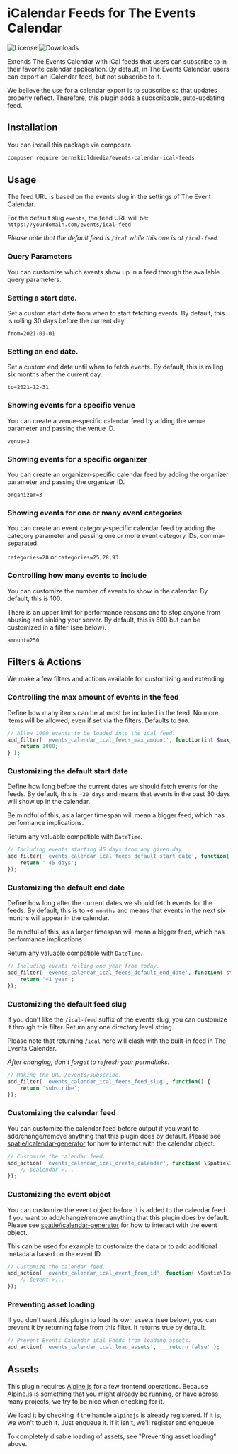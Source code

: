 # iCalendar Feeds for The Events Calendar

![License](https://img.shields.io/github/license/bernskioldmedia/events-calendar-ical-feeds) ![Downloads](https://img.shields.io/github/downloads/bernskioldmedia/events-calendar-ical-feeds/total)

Extends The Events Calendar with iCal feeds that users can subscribe to in their favorite calendar application. By default, in The Events Calendar, users can export an iCalendar
feed, but not subscribe to it.

We believe the use for a calendar export is to subscribe so that updates properly reflect. Therefore, this plugin adds a subscribable, auto-updating feed.

## Installation

You can install this package via composer.

```bash
composer require bernskioldmedia/events-calendar-ical-feeds
```

## Usage

The feed URL is based on the events slug in the settings of The Event Calendar.

For the default slug `events`, the feed URL will be: `https://yourdomain.com/events/ical-feed`

_Please note that the default feed is `/ical` while this one is at `/ical-feed`._

### Query Parameters

You can customize which events show up in a feed through the available query parameters.

### Setting a start date.

Set a custom start date from when to start fetching events. By default, this is rolling 30 days before the current day.

`from=2021-01-01`

### Setting an end date.

Set a custom end date until when to fetch events. By default, this is rolling six months after the current day.

`to=2021-12-31`

### Showing events for a specific venue

You can create a venue-specific calendar feed by adding the venue parameter and passing the venue ID.

`venue=3`

### Showing events for a specific organizer

You can create an organizer-specific calendar feed by adding the organizer parameter and passing the organizer ID.

`organizer=3`

### Showing events for one or many event categories

You can create an event category-specific calendar feed by adding the category parameter and passing one or more event category IDs, comma-separated.

`categories=28` or `categories=25,28,93`

### Controlling how many events to include

You can customize the number of events to show in the calendar. By default, this is 100.

There is an upper limit for performance reasons and to stop anyone from abusing and sinking your server. By default, this is 500 but can be customized in a filter (see below).

`amount=250`

## Filters & Actions

We make a few filters and actions available for customizing and extending.

### Controlling the max amount of events in the feed

Define how many items can be at most be included in the feed. No more items will be allowed, even if set via the filters. Defaults to `500`.

```php
// Allow 1000 events to be loaded into the iCal feed.
add_filter( 'events_calendar_ical_feeds_max_amount', function(int $max_events, \BernskioldMedia\WP\EventsCalendarIcalFeeds\Calendar_Feed $feed) {
	return 1000;
} );
```

### Customizing the default start date

Define how long before the current dates we should fetch events for the feeds. By default, this is `-30 days` and means that events in the past 30 days will show up in the
calendar.

Be mindful of this, as a larger timespan will mean a bigger feed, which has performance implications.

Return any valuable compatible with `DateTime`.

```php
// Including events starting 45 days from any given day.
add_filter( 'events_calendar_ical_feeds_default_start_date', function( string $start_date ) {
	return '-45 days';
});
```

### Customizing the default end date

Define how long after the current dates we should fetch events for the feeds. By default, this is to `+6 months` and means that events in the next six months will appear in the
calendar.

Be mindful of this, as a larger timespan will mean a bigger feed, which has performance implications.

Return any valuable compatible with `DateTime`.

```php
// Including events rolling one year from today.
add_filter( 'events_calendar_ical_feeds_default_end_date', function( string $end_date ) {
	return '+1 year';
});
```

### Customizing the default feed slug

If you don't like the `/ical-feed` suffix of the events slug, you can customize it through this filter. Return any one directory level string.

Please note that returning `/ical` here will clash with the built-in feed in The Events Calendar.

_After changing, don't forget to refresh your permalinks._

```php
// Making the URL /events/subscribe.
add_filter( 'events_calendar_ical_feeds_feed_slug', function() {
	return 'subscribe';
});
```

### Customizing the calendar feed

You can customize the calendar feed before output if you want to add/change/remove anything that this plugin does by default. Please see [spatie/icalendar-generator](https://github.com/spatie/icalendar-generator) for how to interact with the calendar object.

```php
// Customize the calendar feed.
add_action( 'events_calendar_ical_create_calendar', function( \Spatie\IcalendarGenerator\Components\Calendar $calendar ) {
	// $calendar->...
});
```

### Customizing the event object

You can customize the event object before it is added to the calendar feed if you want to add/change/remove anything that this plugin does by default. Please see [spatie/icalendar-generator](https://github.com/spatie/icalendar-generator) for how to interact with the event object.

This can be used for example to customize the data or to add additional metadata based on the event ID.

```php
// Customize the calendar feed.
add_action( 'events_calendar_ical_event_from_id', function( \Spatie\IcalendarGenerator\Components\Event $event, int $event_id ) {
	// $event->...
});
```

### Preventing asset loading

If you don't want this plugin to load its own assets (see below), you can prevent it by returning false from this filter. It returns true by default.

```php
// Prevent Events Calendar iCal Feeds from loading assets.
add_action( 'events_calendar_ical_load_assets', '__return_false' );
```

## Assets

This plugin requires [Alpine.js](https://alpinejs.dev) for a few frontend operations. Because Alpine.js is something that you might already be running, or have across many projects, we try to be nice when checking for it.

We load it by checking if the handle `alpinejs` is already registered. If it is, we won't touch it. Just enqueue it. If it isn't, we'll register and enqueue.

To completely disable loading of assets, see "Preventing asset loading" above.
